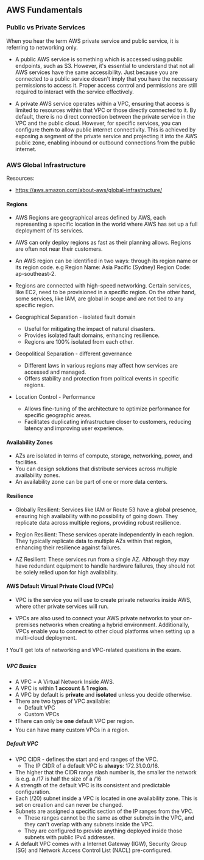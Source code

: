 ## AWS Fundamentals

### Public vs Private Services

When you hear the term AWS private service and public service, it is referring to networking only.

- A public AWS service is something which is accessed using public endpoints, such as S3. However, it's essential to understand that not all AWS services have the same accessibility. Just because you are connected to a public service doesn't imply that you have the necessary permissions to access it. Proper access control and permissions are still required to interact with the service effectively.

- A private AWS service operates within a VPC, ensuring that access is limited to resources within that VPC or those directly connected to it. By default, there is no direct connection between the private service in the VPC and the public cloud. However, for specific services, you can configure them to allow public internet connectivity. This is achieved by exposing a segment of the private service and projecting it into the AWS public zone, enabling inbound or outbound connections from the public internet.

### AWS Global Infrastructure

Resources:
- https://aws.amazon.com/about-aws/global-infrastructure/

#### Regions

- AWS Regions are geographical areas defined by AWS, each representing a specific location in the world where AWS has set up a full deployment of its services. 

- AWS can only deploy regions as fast as their planning allows. Regions are often not near their customers.

-  An AWS region can be identified in two ways: through its region name or its region code. e.g Region Name: Asia Pacific (Sydney) Region Code: ap-southeast-2.



- Regions are connected with high-speed networking. Certain services, like EC2, need to be provisioned in a specific region. On the other hand, some services, like IAM, are global in scope and are not tied to any specific region. 

- Geographical Separation - isolated fault domain
  - Useful for mitigating the impact of natural disasters.
  - Provides isolated fault domains, enhancing resilience.
  - Regions are 100% isolated from each other.
- Geopolitical Separation - different governance 
  - Different laws in various regions may affect how services are accessed and managed.
  - Offers stability and protection from political events in specific regions.
- Location Control - Performance
  - Allows fine-tuning of the architecture to optimize performance for specific geographic areas.
  - Facilitates duplicating infrastructure closer to customers, reducing latency and improving user experience.

#### Availability Zones

- AZs are isolated in terms of compute, storage, networking, power, and facilities.
- You can design solutions that distribute services across multiple availability zones.
- An availability zone can be part of one or more data centers.

#### Resilience
- Globally Resilient: Services like IAM or Route 53 have a global presence, ensuring high availability with no possibility of going down. They replicate data across multiple regions, providing robust resilience.

- Region Resilient: These services operate independently in each region. They typically replicate data to multiple AZs within that region, enhancing their resilience against failures.

- AZ Resilient: These services run from a single AZ. Although they may have redundant equipment to handle hardware failures, they should not be solely relied upon for high availability.

#### AWS Default Virtual Private Cloud (VPCs)

- VPC is the service you will use to create private networks inside AWS, where other private services will run.

- VPCs are also used to connect your AWS private networks to your on-premises networks when creating a hybrid environment. Additionally, VPCs enable you to connect to other cloud platforms when setting up a multi-cloud deployment.

❗ You'll get lots of networking and VPC-related questions in the exam.

##### VPC Basics
 - A VPC = A Virtual Network Inside AWS.
 - A VPC is within **1 account** & **1 region**.
 - A VPC by default is **private** and **isolated** unless you decide otherwise.
 - There are two types of VPC available: 
     - Default VPC
     - Custom VPCs 
- ❗There can only be **one** default VPC per region.
- You can have many custom VPCs in a region.

##### Default VPC

- VPC CIDR - defines the start and end ranges of the VPC. 
    - The IP CIDR of a default VPC is **always**: 172.31.0.0/16.
- The higher that the CIDR range slash number is, the smaller the network is e.g. a /17 is half the size of a /16
- A strength of the default VPC is its consistent and predictable configuration.
- Each (/20) subnet inside a VPC is located in one availability zone. This is set on creation and can never be changed.
- Subnets are assigned a specific section of the IP ranges from the VPC. 
    - These ranges cannot be the same as other subnets in the VPC, and they can't overlap with any subnets inside the VPC.
    - They are configured to provide anything deployed inside those subnets with public IPv4 addresses.
- A default VPC comes with a Internet Gateway (IGW), Security Group (SG) and Network Access Control List (NACL) pre-configured.
